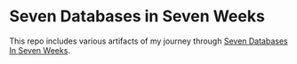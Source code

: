 # Seven Databases in Seven Weeks
This repo includes various artifacts of my journey through [Seven Databases In
Seven
Weeks](https://pragprog.com/titles/pwrdata/seven-databases-in-seven-weeks-second-edition/).
